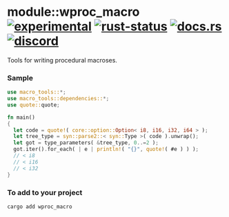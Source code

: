 # module::wproc_macro [![experimental](https://img.shields.io/badge/stability-experimental-orange.svg)](https://github.com/emersion/stability-badges#experimental) [![rust-status](https://github.com/Wandalen/wTools/actions/workflows/ModulewProcMacroPush.yml/badge.svg)](https://github.com/Wandalen/wTools/actions/workflows/ModulewProcMacroPush.yml) [![docs.rs](https://img.shields.io/docsrs/wproc_macro?color=e3e8f0&logo=docs.rs)](https://docs.rs/wproc_macro) [![discord](https://img.shields.io/discord/872391416519737405?color=e3e8f0&logo=discord&logoColor=e3e8f0)](https://discord.gg/JwTG6d2b)

Tools for writing procedural macroses.

### Sample

```rust
use macro_tools::*;
use macro_tools::dependencies::*;
use quote::quote;

fn main()
{
  let code = quote!( core::option::Option< i8, i16, i32, i64 > );
  let tree_type = syn::parse2::< syn::Type >( code ).unwrap();
  let got = type_parameters( &tree_type, 0..=2 );
  got.iter().for_each( | e | println!( "{}", quote!( #e ) ) );
  // < i8
  // < i16
  // < i32
}
```

### To add to your project

```sh
cargo add wproc_macro
```
